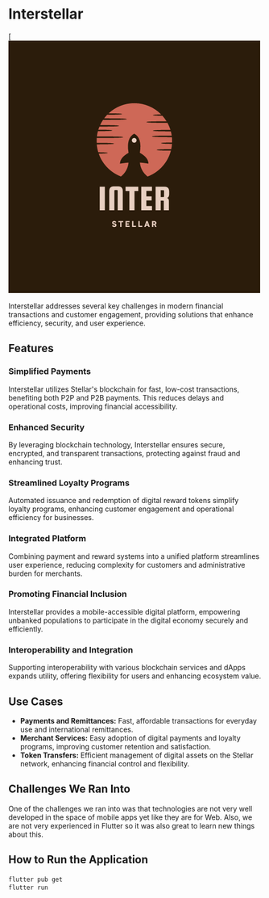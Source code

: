 # Interstellar
[![Interstellar Logo](https://github.com/Inter-Stellar-Wallet/InterStellar-Vault/blob/main/assets/images/logo.png)

Interstellar addresses several key challenges in modern financial transactions and customer engagement, providing solutions that enhance efficiency, security, and user experience.

## Features

### Simplified Payments
Interstellar utilizes Stellar's blockchain for fast, low-cost transactions, benefiting both P2P and P2B payments. This reduces delays and operational costs, improving financial accessibility.

### Enhanced Security
By leveraging blockchain technology, Interstellar ensures secure, encrypted, and transparent transactions, protecting against fraud and enhancing trust.

### Streamlined Loyalty Programs
Automated issuance and redemption of digital reward tokens simplify loyalty programs, enhancing customer engagement and operational efficiency for businesses.

### Integrated Platform
Combining payment and reward systems into a unified platform streamlines user experience, reducing complexity for customers and administrative burden for merchants.

### Promoting Financial Inclusion
Interstellar provides a mobile-accessible digital platform, empowering unbanked populations to participate in the digital economy securely and efficiently.

### Interoperability and Integration
Supporting interoperability with various blockchain services and dApps expands utility, offering flexibility for users and enhancing ecosystem value.

## Use Cases

- **Payments and Remittances:** Fast, affordable transactions for everyday use and international remittances.
- **Merchant Services:** Easy adoption of digital payments and loyalty programs, improving customer retention and satisfaction.
- **Token Transfers:** Efficient management of digital assets on the Stellar network, enhancing financial control and flexibility.

## Challenges We Ran Into
One of the challenges we ran into was that technologies are not very well developed in the space of mobile apps yet like they are for Web. Also, we are not very experienced in Flutter so it was also great to learn new things about this.

## How to Run the Application

```sh
flutter pub get
flutter run
